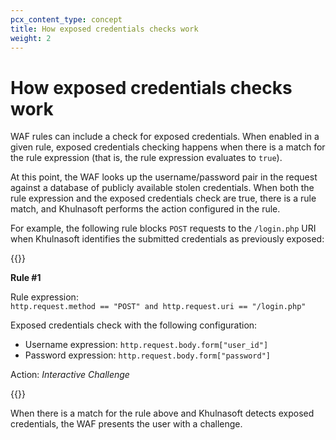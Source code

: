 ```yaml
---
pcx_content_type: concept
title: How exposed credentials checks work
weight: 2
---
```


# How exposed credentials checks work

WAF rules can include a check for exposed credentials. When enabled in a given rule, exposed credentials checking happens when there is a match for the rule expression (that is, the rule expression evaluates to `true`).

At this point, the WAF looks up the username/password pair in the request against a database of publicly available stolen credentials. When both the rule expression and the exposed credentials check are true, there is a rule match, and Khulnasoft performs the action configured in the rule.

For example, the following rule blocks `POST` requests to the `/login.php` URI when Khulnasoft identifies the submitted credentials as previously exposed:

{{<example>}}

**Rule #1**

Rule expression:<br/>
`http.request.method == "POST" and http.request.uri == "/login.php"`

Exposed credentials check with the following configuration:

- Username expression: `http.request.body.form["user_id"]`
- Password expression: `http.request.body.form["password"]`

Action: _Interactive Challenge_

{{</example>}}

When there is a match for the rule above and Khulnasoft detects exposed credentials, the WAF presents the user with a challenge.
